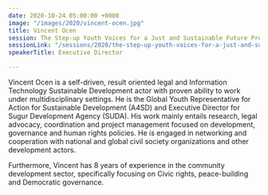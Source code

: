 ```yaml
---
date: 2020-10-24 05:00:00 +0000
image: "/images/2020/vincent-ocen.jpg"
title: Vincent Ocen
session: The Step-up Youth Voices for a Just and Sustainable Future Project
sessionLink: "/sessions/2020/the-step-up-youth-voices-for-a-just-and-sustainable-future-project/"
speakerTitle: Executive Director

---
```


Vincent Ocen is a self-driven, result oriented legal and Information Technology Sustainable Development actor with proven ability to work under multidisciplinary settings. He is the Global Youth Representative for Action for Sustainable Development (A4SD) and Executive Director for Sugur Development Agency (SUDA).  His work mainly entails research, legal advocacy, coordination and project management focused on development, governance and human rights policies. He is engaged in networking and cooperation with national and global civil society organizations and other development actors. 

Furthermore, Vincent has 8 years of experience in the community development sector, specifically focusing on Civic rights, peace-building and Democratic governance. 